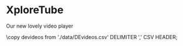 # XploreTube
Our new lovely video player

\copy devideos from './data/DEvideos.csv' DELIMITER ',' CSV HEADER;
